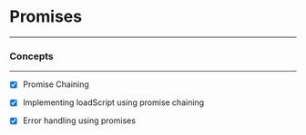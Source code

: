 # Promises
---------------------

### Concepts
----------------------

- [x] Promise Chaining
- [x] Implementing loadScript using promise chaining
- [x] Error handling using promises


